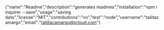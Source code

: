 {"name":"Readme","description":"generates readmes","installation":"npm i inquirer --save","usage":"saving data","license":"MIT","contributions":"no","test":"node","username":"taliitacamargo","email":"taliitacamargo@icloud.com"}